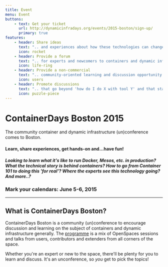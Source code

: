 ```yaml
---
title: Event
menu: Event
buttons:
    - text: Get your ticket
      url: http://dynamicinfradays.org/events/2015-boston/sign-up/
      primary: true
features:
	- header: Share ideas
	  text: ".. and experiences about how these technologies can change the way we build, deliver and run software, teams and organizations."
	  icon: rocket
    - header: Provide a forum
      text: ".. for experts and newcomers to containers and dynamic infrastructure to share experiences, develop new perspectives and discover new opportunities"
      icon: life-ring
    - header: Provide a non-commercial
      text: ".. community-oriented learning and discussion opportunity that is not dominated by any particular vendor or technology"
      icon: users
    - header: Promote discussions
      text: ".. that go beyond 'how do I do X with tool Y' and that start to explore containers and dynamic infrastructure as a paradigm."
      icon: puzzle-piece
---
```


# ContainerDays Boston 2015

The community container and dynamic infrastructure (un)conference comes to Boston.

#### Learn, share experiences, get hands-on and...have fun!

##### Looking to learn what it's like to run Docker, Mesos, etc. in production? What the technical story is behind containers? How to go from Container 101 to doing this 'for real'? Where the experts see this technology going? And more..?

### Mark your calendars: **June 5-6, 2015**

----

## What is ContainerDays Boston?

ContainerDays Boston is a community (un)conference to encourage discussion and learning on the subject of containers and dynamic infrastructure generally. The [programme](#programme) is a mix of OpenSpaces sessions and talks from users, contributors and extenders from all corners of the space.

Whether you're an expert or new to the space, there'll be plenty for you to learn and discuss. It's an unconference, so _you_ get to pick the topics!
